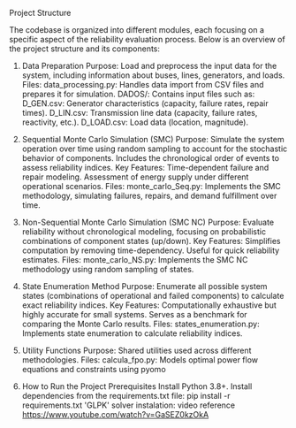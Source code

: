 Project Structure

The codebase is organized into different modules, each focusing on a specific aspect of the reliability evaluation process. Below is an overview of the project structure and its components:

1. Data Preparation
Purpose: Load and preprocess the input data for the system, including information about buses, lines, generators, and loads.
Files: data_processing.py: Handles data import from CSV files and prepares it for simulation.
DADOS/: Contains input files such as:
D_GEN.csv: Generator characteristics (capacity, failure rates, repair times).
D_LIN.csv: Transmission line data (capacity, failure rates, reactivity, etc.).
D_LOAD.csv: Load data (location, magnitude).

3. Sequential Monte Carlo Simulation (SMC)
Purpose: Simulate the system operation over time using random sampling to account for the stochastic behavior of components. Includes the chronological order of events to assess reliability indices.
Key Features:
Time-dependent failure and repair modeling.
Assessment of energy supply under different operational scenarios.
Files:
monte_carlo_Seq.py: Implements the SMC methodology, simulating failures, repairs, and demand fulfillment over time.

4. Non-Sequential Monte Carlo Simulation (SMC NC)
Purpose: Evaluate reliability without chronological modeling, focusing on probabilistic combinations of component states (up/down).
Key Features:
Simplifies computation by removing time-dependency.
Useful for quick reliability estimates.
Files:
monte_carlo_NS.py: Implements the SMC NC methodology using random sampling of states.

5. State Enumeration Method
Purpose: Enumerate all possible system states (combinations of operational and failed components) to calculate exact reliability indices.
Key Features:
Computationally exhaustive but highly accurate for small systems.
Serves as a benchmark for comparing the Monte Carlo results.
Files:
states_enumeration.py: Implements state enumeration to calculate reliability indices.

6. Utility Functions
Purpose: Shared utilities used across different methodologies.
Files:
calcula_fpo.py: Models optimal power flow equations and constraints using pyomo

7. How to Run the Project
Prerequisites
Install Python 3.8+.
Install dependencies from the requirements.txt file:
pip install -r requirements.txt
'GLPK' solver instalation: video reference https://www.youtube.com/watch?v=GaSEZ0kzOkA





